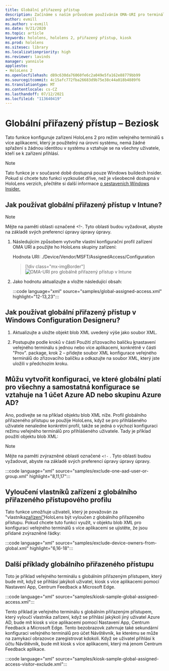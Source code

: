 ```yaml
---
title: Globální přiřazený přístup
description: Začínáme s naším průvodcem používáním OMA-URI pro terminály s globálním přiřazeným přístupem pomocí Intune a návrháře konfigurace Pro Windows.
author: evmill
ms.author: v-evmill
ms.date: 9/21/2020
ms.topic: article
keywords: hololens, hololens 2, přiřazený přístup, kiosk
ms.prod: hololens
ms.sitesec: library
ms.localizationpriority: high
ms.reviewer: lavinds
manager: yannisle
appliesto:
- HoloLens 2
ms.openlocfilehash: d89c630da76060fe6c2a049e5fa162e88779bb99
ms.sourcegitcommit: 4c15afc772fba26683d9b75e38c44a018b4889f6
ms.translationtype: MT
ms.contentlocale: cs-CZ
ms.lasthandoff: 07/12/2021
ms.locfileid: "113640419"
---
```

# <a name="global-assigned-access--kiosk"></a>Globální přiřazený přístup – Beziosk

Tato funkce konfiguruje zařízení HoloLens 2 pro režim veřejného terminálů s více aplikacemi, který je použitelný na úrovni systému, nemá žádné spřažení s žádnou identitou v systému a vztahuje se na všechny uživatele, kteří se k zařízení přihlásí.

> [!NOTE]
> Tato funkce je v současné době dostupná pouze Windows buildech Insider. Pokud si chcete tuto funkci vyzkoušet dříve, než je všeobecně dostupná v HoloLens verzích, přečtěte si další informace [o sestaveních Windows Insider.](hololens-insider.md)

## <a name="how-to-use-global-assigned-access-in-intune"></a>Jak používat globální přiřazený přístup v Intune?

> [!NOTE]
> Mějte na paměti oblasti označené <!-. Tyto oblasti budou vyžadovat, abyste na základě svých preferencí úpravy úpravy úpravy.

1. Následujícím způsobem vytvořte vlastní konfigurační profil zařízení OMA URI a použijte ho HoloLens skupiny zařízení:

    Hodnota URI: ./Device/Vendor/MSFT/AssignedAccess/Configuration

    > [!div class="mx-imgBorder"]
    > ![OMA-URI pro globálně přiřazený přístup v Intune](images/global-assigned-access-omauri.png)

2. Jako hodnotu aktualizujte a vložte následující obsah:

    :::code language="xml" source="samples/global-assigned-access.xml" highlight="12-13,23":::

## <a name="how-to-use-global-assigned-access-in-windows-configuration-designer"></a>Jak používat globální přiřazený přístup v Windows Configuration Designeru?

1. Aktualizujte a uložte objekt blob XML uvedený výše jako soubor XML. 

2. Postupujte podle kroků v části Použití zřizovacího balíčku [k](hololens-kiosk.md#use-a-provisioning-package-to-set-up-a-single-app-or-multi-app-kiosk)nastavení veřejného terminálu s jednou nebo více aplikacemi, konkrétně v části "Prov". package, krok 2 – přidejte soubor XML konfigurace veřejného terminálů do zřizovacího balíčku a odkazujte na soubor XML, který jste uložili v předchozím kroku.

## <a name="can-i-create-a-configuration-where-global-applies-to-everyone-and-separate-configuration-applies-to-1-azure-ad-account-or-azure-ad-group"></a>Můžu vytvořit konfiguraci, ve které globální platí pro všechny a samostatná konfigurace se vztahuje na 1 účet Azure AD nebo skupinu Azure AD? 

Ano, podívejte se na příklad objektu blob XML níže. Profil globálního přiřazeného přístupu se použije HoloLens, když se pro přihlášeného uživatele nenaledne konkrétní profil, takže se jedná o výchozí konfiguraci režimu veřejného terminálů pro přihlášeného uživatele.
Tady je příklad použití objektu blob XML:

> [!NOTE]
> Mějte na paměti zvýrazněné oblasti označené `<!-` . Tyto oblasti budou vyžadovat, abyste na základě svých preferencí úpravy úpravy úpravy.

 :::code language="xml" source="samples/exclude-one-aad-user-or-group.xml" highlight="8,11,17":::

## <a name="excluding-deviceowners-from-global-assigned-access-profile"></a>Vyloučení vlastníků zařízení z globálního přiřazeného přístupového profilu

Tato funkce umožňuje uživateli, který je považován za "vlastníka[zařízení"](security-adminless-os.md)HoloLens být vyloučen z globálního přiřazeného přístupu. Pokud chcete tuto funkci využít, v objektu blob XML pro konfiguraci veřejného terminálů s více aplikacemi se ujistěte, že jsou přidané zvýrazněné řádky:

 :::code language="xml" source="samples/exclude-device-owners-from-global.xml" highlight="6,16-18":::

## <a name="additional-global-assigned-access-examples"></a>Další příklady globálního přiřazeného přístupu

Toto je příklad veřejného terminálu s globálním přiřazeným přístupem, který bude mít, když se přihlásí jakýkoli uživatel, kiosk s více aplikacemi pomocí Nastavení App, Centrum Feedback a Microsoft Edge.

:::code language="xml" source="samples/kiosk-sample-global-assigned-access.xml":::

Tento příklad je veřejného terminálu s globálním přiřazeným přístupem, který vyloučí vlastníka zařízení, když se přihlásí jakýkoli jiný uživatel Azure AD, bude mít kiosk s více aplikacemi pomocí Nastavení App, Centrum Feedback a Microsoft Edge. Tento bezobrazovk zahrnuje také sekundární konfiguraci veřejného terminálů pro účet Návštěvník, ke kterému se může na zamykací obrazovce zaregistrovat kdokoli. Když se uživatel přihlásí k účtu Návštěvník, bude mít kiosk s více aplikacemi, který má jenom Centrum Feedback aplikace.

:::code language="xml" source="samples/kiosk-sample-global-assigned-access-visitor-exclude.xml":::
